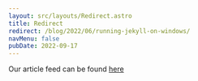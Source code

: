 ```yaml
---
layout: src/layouts/Redirect.astro
title: Redirect
redirect: /blog/2022/06/running-jekyll-on-windows/
navMenu: false
pubDate: 2022-09-17
---
```

<div>
Our article feed can be found <a href="/blog/2022/06/running-jekyll-on-windows/">here</a>
</div>

